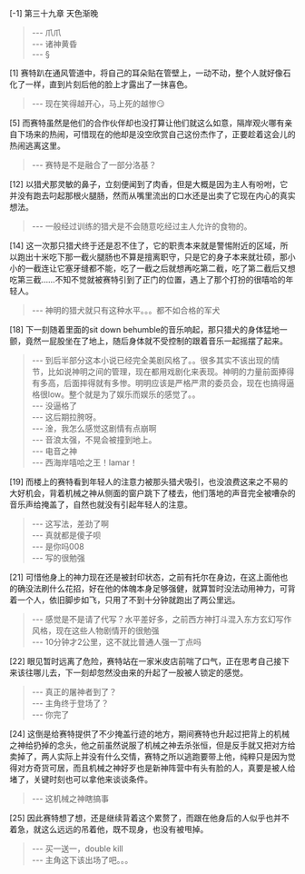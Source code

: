
[-1] 第三十九章 天色渐晚
>--- 爪爪<br>
>--- 诸神黄昏<br>
>--- §<br>

[1] 赛特趴在通风管道中，将自己的耳朵贴在管壁上，一动不动，整个人就好像石化了一样，直到片刻后他的脸上才露出了一抹喜色。
>--- 现在笑得越开心，马上死的越惨😏<br>

[5] 而赛特虽然是他们的合作伙伴却也没打算让他们就这么如意，隔岸观火哪有亲自下场来的热闹，可惜现在的他却是没空欣赏自己这份杰作了，正要趁着这会儿的热闹逃离这里。
>--- 赛特是不是融合了一部分洛基？<br>

[12] 以猎犬那灵敏的鼻子，立刻便闻到了肉香，但是大概是因为主人有吩咐，它并没有跑去叼起那根火腿肠，然而从嘴里流出的口水还是出卖了它现在内心的真实想法。
>--- 一般经过训练的猎犬是不会随意吃经过主人允许的食物的。<br>

[14] 这一次那只猎犬终于还是忍不住了，它的职责本来就是警惕附近的区域，所以跑出十米吃下那一截火腿肠也不算是擅离职守，只是它的身子本来就壮硕，那小小的一截连让它塞牙缝都不能，吃了一截之后就想再吃第二截，吃了第二截后又想吃第三截……不知不觉就被赛特引到了正门的位置，遇上了那个打扮的很嘻哈的年轻人。
>--- 神明的猎犬就只有这种水平。。。都不如合格的军犬<br>

[18] 下一刻随着里面的sit down behumble的音乐响起，那只猎犬的身体猛地一颤，竟然一屁股坐在了地上，随后身体就不受控制的跟着音乐一起摇摆了起来。
>--- 到后半部分这本小说已经完全美剧风格了。。很多其实不该出现的情节，比如说神明之间的管理，现在都用戏剧化来表现。神明的力量前面捧得有多高，后面摔得就有多惨。明明应该是严格严肃的委员会，现在也搞得逼格很low。整个就是为了娱乐而娱乐的感觉了。。<br>
>--- 没逼格了<br>
>--- 这后期拉胯呀。<br>
>--- 淦，我怎么感觉这剧情有点崩啊<br>
>--- 音浪太强，不晃会被撞到地上。<br>
>--- 电音之神<br>
>--- 西海岸嘻哈之王！lamar！<br>

[19] 而楼上的赛特看到年轻人的注意力被那头猎犬吸引，也没浪费这来之不易的大好机会，背着机械之神从侧面的窗户跳下了楼去，他们落地的声音完全被嘈杂的音乐声给掩盖了，自然也就没有引起年轻人的注意。
>--- 这写法，差劲了啊<br>
>--- 真就都是傻子呗<br>
>--- 是你吗008<br>
>--- 写的很勉强<br>

[21] 可惜他身上的神力现在还是被封印状态，之前有托尔在身边，在这上面他也的确没法刷什么花招，好在他的体魄本身足够强健，就算暂时没法动用神力，可背着一个人，依旧脚步如飞，只用了不到十分钟就跑出了两公里远。
>--- 感觉是不是请了代写？水平差好多，之前西方神打斗混入东方玄幻写作风格，现在这些人物剧情开的很勉强<br>
>--- 10分钟才2公里，这不就比普通人强一丁点吗<br>

[22] 眼见暂时远离了危险，赛特站在一家米皮店前喘了口气，正在思考自己接下来该往哪儿去，下一刻却忽然没由来的升起了一股被人锁定的感觉。
>--- 真正的屠神者到了？<br>
>--- 主角终于登场了？<br>
>--- 你完了<br>

[24] 这倒是给赛特提供了不少掩盖行迹的地方，期间赛特也升起过把背上的机械之神给扔掉的念头，他之前虽然说服了机械之神去杀张恒，但是反手就又把对方给卖掉了，两人实际上并没有什么交情，赛特之所以逃跑要带上他，纯粹只是因为觉得对方奇货可居，而且机械之神好歹也是新神阵营中有头有脸的人，真要是被人给堵了，关键时刻也可以拿他来谈谈条件。
>--- 这机械之神瞎搞事<br>

[25] 因此赛特想了想，还是继续背着这个累赘了，而跟在他身后的人似乎也并不着急，就这么远远的吊着他，既不现身，也没有被甩掉。
>--- 买一送一，double kill<br>
>--- 主角这下该出场了吧。。。<br>

